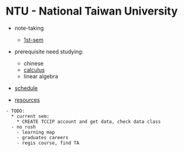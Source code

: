 # NTU - National Taiwan University

- note-taking
  - [1st-sem](1st-sem)

- prerequisite need studying:
  - chinese
  - [calculus](calculus)
  - linear algebra

- [schedule](schedule)
- [resources](resources)

```
- TODO:
  * current sem:
    * CREATE TCCIP account and get data, check data class
  - no rush
    - learning map
    - graduates careers
    - regis course, find TA
```
